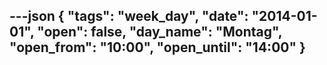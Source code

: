 ---json
{
"tags": "week_day",
  "date": "2014-01-01",
  "open": false,
  "day_name": "Montag",
  "open_from": "10:00",
  "open_until": "14:00"
}
---
